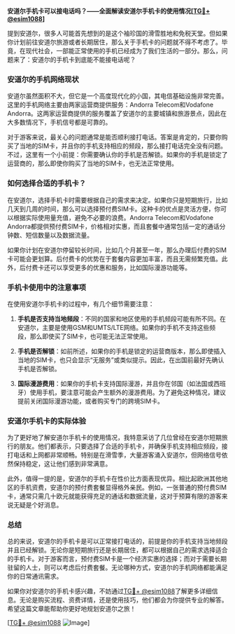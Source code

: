 **安道尔手机卡可以接电话吗？——全面解读安道尔手机卡的使用情况[[TG💪+ @esim1088](https://t.me/s/esim1088)]**

提到安道尔，很多人可能首先想到的是这个袖珍国的滑雪胜地和免税天堂。但如果你计划前往安道尔旅游或者长期居住，那么关于手机卡的问题就不得不考虑了。毕竟，在现代社会，一部能正常使用的手机已经成为了我们生活的一部分。那么，问题来了：安道尔的手机卡到底能不能接电话呢？

### 安道尔的手机网络现状

安道尔虽然面积不大，但它是一个高度现代化的小国，其电信基础设施非常完善。这里的手机网络主要由两家运营商提供服务：Andorra Telecom和Vodafone Andorra。这两家运营商提供的服务覆盖了安道尔的主要城镇和旅游景点，因此在大多数情况下，手机信号都是可靠的。

对于游客来说，最关心的问题通常是能否顺利接打电话。答案是肯定的，只要你购买了当地的SIM卡，并且你的手机支持相应的频段，那么接打电话完全没有问题。不过，这里有一个小前提：你需要确认你的手机是否解锁。如果你的手机是锁定了运营商的，那么即使你购买了当地的SIM卡，也无法正常使用。

### 如何选择合适的手机卡？

在安道尔，选择手机卡时需要根据自己的需求来决定。如果你只是短期旅行，比如几天到几周的时间，那么可以选择预付费SIM卡。这种卡的优点是灵活方便，你可以根据实际使用量充值，避免不必要的浪费。Andorra Telecom和Vodafone Andorra都提供预付费SIM卡，价格相对实惠，而且套餐中通常包括一定的通话分钟数、短信数量以及数据流量。

如果你计划在安道尔停留较长时间，比如几个月甚至一年，那么办理后付费的SIM卡可能会更划算。后付费卡的优势在于套餐内容更加丰富，而且无需频繁充值。此外，后付费卡还可以享受更多的优惠和服务，比如国际漫游功能等。

### 手机卡使用中的注意事项

在使用安道尔手机卡的过程中，有几个细节需要注意：

1. **手机是否支持当地频段**：不同的国家和地区使用的手机频段可能有所不同。在安道尔，主要是使用GSM和UMTS/LTE网络。如果你的手机不支持这些频段，那么即使买了SIM卡，也可能无法正常使用。

2. **手机是否解锁**：如前所述，如果你的手机是锁定的运营商版本，那么即使插入当地的SIM卡，也只会显示“无服务”或类似提示。因此，在出国前最好先确认手机是否解锁。

3. **国际漫游费用**：如果你的手机卡支持国际漫游，并且你在邻国（如法国或西班牙）使用手机，要注意可能会产生额外的漫游费用。为了避免这种情况，建议提前关闭国际漫游功能，或者购买专门的跨境SIM卡。

### 安道尔手机卡的实际体验

为了更好地了解安道尔手机卡的使用情况，我特意采访了几位曾经在安道尔短期旅行的朋友。他们都表示，只要选择了合适的手机卡，并确保手机支持相应频段，接打电话和上网都非常顺畅。特别是在滑雪季，大量游客涌入安道尔，但网络信号依然保持稳定，这让他们感到非常满意。

此外，值得一提的是，安道尔的手机卡在性价比方面表现优异。相比起欧洲其他地区的手机资费，安道尔的预付费套餐显得格外亲民。例如，一张普通的预付费SIM卡，通常只需几十欧元就能获得充足的通话和数据流量，这对于预算有限的游客来说无疑是个好消息。

### 总结

总的来说，安道尔的手机卡是可以正常接打电话的，前提是你的手机支持当地频段并且已经解锁。无论你是短期旅行还是长期居住，都可以根据自己的需求选择适合的手机卡。对于游客而言，预付费SIM卡是一个经济实惠的选择；而对于需要长期驻留的人士，则可以考虑后付费套餐。无论哪种方式，安道尔的手机网络都能满足你的日常通讯需求。

如果你对安道尔的手机卡感兴趣，不妨通过[TG💪+ @esim1088](https://t.me/s/esim1088)了解更多详细信息。无论是购买流程、资费详情，还是使用技巧，他们都会为你提供专业的解答。希望这篇文章能帮助你更好地规划安道尔之旅！

[[TG💪+ @esim1088](https://t.me/s/esim1088) ![Image](https://i.postimg.cc/4NQfJmqS/Snipaste-2025-05-13-00-14-12.png)]